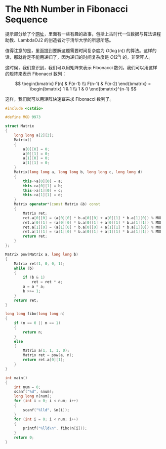 # The Nth Number in Fibonacci Sequence

提示部分给了个[网址](https://kainwenblog.wordpress.com/2017/09/21/my-experience-as-a-ta/)，里面有一些有趣的故事，包括上古时代一位数据与算法课程助教、LambdaOJ2 的创造者对于清华大学的所思所感。

值得注意的是，里面提到要解这题需要时间复杂度为 $O(\log(n))$ 的算法。这样的话，那就肯定不能用递归了，因为递归的时间复杂度是 $O(2^n)$ 的，非常吓人。

这时候，我们意识到，我们可以用矩阵来表示 Fibonacci 数列。我们可以用这样的矩阵来表示 Fibonacci 数列：

$$
\begin{bmatrix} F(n) & F(n-1) \\\ F(n-1) & F(n-2) \end{bmatrix} = \begin{bmatrix} 1 & 1 \\\ 1 & 0 \end{bmatrix}^{n-1}
$$

这样，我们就可以用矩阵快速幂来求 Fibonacci 数列了。

```cpp
#include <cstdio>

#define MOD 9973

struct Matrix
{
    long long a[2][2];
    Matrix()
    {
        a[0][0] = 0;
        a[0][1] = 0;
        a[1][0] = 0;
        a[1][1] = 0;
    }
    Matrix(long long a, long long b, long long c, long long d)
    {
        this->a[0][0] = a;
        this->a[0][1] = b;
        this->a[1][0] = c;
        this->a[1][1] = d;
    }
    Matrix operator*(const Matrix &b) const
    {
        Matrix ret;
        ret.a[0][0] = (a[0][0] * b.a[0][0] + a[0][1] * b.a[1][0]) % MOD;
        ret.a[0][1] = (a[0][0] * b.a[0][1] + a[0][1] * b.a[1][1]) % MOD;
        ret.a[1][0] = (a[1][0] * b.a[0][0] + a[1][1] * b.a[1][0]) % MOD;
        ret.a[1][1] = (a[1][0] * b.a[0][1] + a[1][1] * b.a[1][1]) % MOD;
        return ret;
    }
};

Matrix pow(Matrix a, long long b)
{
    Matrix ret(1, 0, 0, 1);
    while (b)
    {
        if (b & 1)
            ret = ret * a;
        a = a * a;
        b >>= 1;
    }
    return ret;
}

long long fibo(long long n)
{
    if (n == 0 || n == 1)
    {
        return n;
    }
    else
    {
        Matrix a(1, 1, 1, 0);
        Matrix ret = pow(a, n);
        return ret.a[0][1];
    }
}

int main()
{
    int num = 0;
    scanf("%d", &num);
    long long n[num];
    for (int i = 0; i < num; i++)
    {
        scanf("%lld", &n[i]);
    }
    for (int i = 0; i < num; i++)
    {
        printf("%lld\n", fibo(n[i]));
    }
    return 0;
}
```